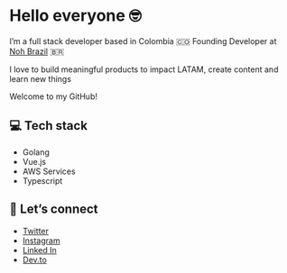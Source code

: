 # Hello everyone 🤓

I’m a full stack developer based in Colombia 🇨🇴 Founding Developer at [Noh Brazil](https://www.noh.com.br/) 🇧🇷

I love to build meaningful products to impact LATAM, create content and learn new things

Welcome to my GitHub!

## 💻 Tech stack

- Golang
- Vue.js
- AWS Services
- Typescript

## 🤍 Let’s connect

- [Twitter](https://twitter.com/camilaleniss)
- [Instagram](https://www.instagram.com/camilaleniss/)
- [Linked In](https://www.linkedin.com/in/camilaleniss/)
- [Dev.to](https://dev.to/camilaleniss)
